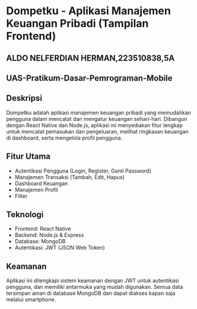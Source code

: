 # Dompetku - Aplikasi Manajemen Keuangan Pribadi (Tampilan Frontend)
## ALDO NELFERDIAN HERMAN,223510838,5A
## UAS-Pratikum-Dasar-Pemrograman-Mobile

## Deskripsi
Dompetku adalah aplikasi manajemen keuangan pribadi yang memudahkan pengguna dalam mencatat dan mengatur keuangan sehari-hari. Dibangun dengan React Native dan Node.js, aplikasi ini menyediakan fitur lengkap untuk mencatat pemasukan dan pengeluaran, melihat ringkasan keuangan di dashboard, serta mengelola profil pengguna.

## Fitur Utama
- Autentikasi Pengguna (Login, Register, Ganti Password)
- Manajemen Transaksi (Tambah, Edit, Hapus)
- Dashboard Keuangan
- Manajemen Profil
- Filter 

## Teknologi
- Frontend: React Native
- Backend: Node.js & Express
- Database: MongoDB
- Autentikasi: JWT (JSON Web Token)

## Keamanan
Aplikasi ini dilengkapi sistem keamanan dengan JWT untuk autentikasi pengguna, dan memiliki antarmuka yang mudah digunakan. Semua data tersimpan aman di database MongoDB dan dapat diakses kapan saja melalui smartphone.
